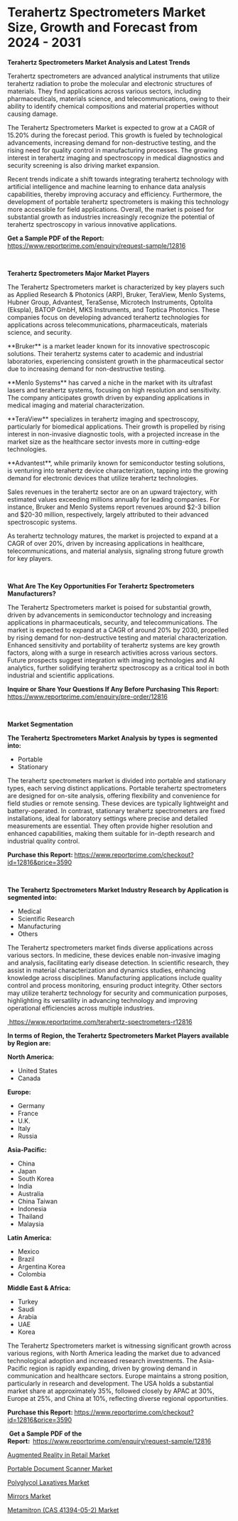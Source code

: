 <p><h1>Terahertz Spectrometers Market Size, Growth and Forecast from 2024 - 2031</h1></p><p><strong>Terahertz Spectrometers Market Analysis and Latest Trends</strong></p>
<p><p>Terahertz spectrometers are advanced analytical instruments that utilize terahertz radiation to probe the molecular and electronic structures of materials. They find applications across various sectors, including pharmaceuticals, materials science, and telecommunications, owing to their ability to identify chemical compositions and material properties without causing damage. </p><p>The Terahertz Spectrometers Market is expected to grow at a CAGR of 15.20% during the forecast period. This growth is fueled by technological advancements, increasing demand for non-destructive testing, and the rising need for quality control in manufacturing processes. The growing interest in terahertz imaging and spectroscopy in medical diagnostics and security screening is also driving market expansion. </p><p>Recent trends indicate a shift towards integrating terahertz technology with artificial intelligence and machine learning to enhance data analysis capabilities, thereby improving accuracy and efficiency. Furthermore, the development of portable terahertz spectrometers is making this technology more accessible for field applications. Overall, the market is poised for substantial growth as industries increasingly recognize the potential of terahertz spectroscopy in various innovative applications.</p></p>
<p><strong>Get a Sample PDF of the Report:&nbsp;</strong> <a href="https://www.reportprime.com/enquiry/request-sample/12816">https://www.reportprime.com/enquiry/request-sample/12816</a></p>
<p>&nbsp;</p>
<p><strong>Terahertz Spectrometers Major Market Players</strong></p>
<p><p>The Terahertz Spectrometers market is characterized by key players such as Applied Research & Photonics (ARP), Bruker, TeraView, Menlo Systems, Hubner Group, Advantest, TeraSense, Microtech Instruments, Optolita (Ekspla), BATOP GmbH, MKS Instruments, and Toptica Photonics. These companies focus on developing advanced terahertz technologies for applications across telecommunications, pharmaceuticals, materials science, and security.</p><p>**Bruker** is a market leader known for its innovative spectroscopic solutions. Their terahertz systems cater to academic and industrial laboratories, experiencing consistent growth in the pharmaceutical sector due to increasing demand for non-destructive testing.</p><p>**Menlo Systems** has carved a niche in the market with its ultrafast lasers and terahertz systems, focusing on high resolution and sensitivity. The company anticipates growth driven by expanding applications in medical imaging and material characterization.</p><p>**TeraView** specializes in terahertz imaging and spectroscopy, particularly for biomedical applications. Their growth is propelled by rising interest in non-invasive diagnostic tools, with a projected increase in the market size as the healthcare sector invests more in cutting-edge technologies.</p><p>**Advantest**, while primarily known for semiconductor testing solutions, is venturing into terahertz device characterization, tapping into the growing demand for electronic devices that utilize terahertz technologies.</p><p>Sales revenues in the terahertz sector are on an upward trajectory, with estimated values exceeding millions annually for leading companies. For instance, Bruker and Menlo Systems report revenues around $2-3 billion and $20-30 million, respectively, largely attributed to their advanced spectroscopic systems.</p><p>As terahertz technology matures, the market is projected to expand at a CAGR of over 20%, driven by increasing applications in healthcare, telecommunications, and material analysis, signaling strong future growth for key players.</p></p>
<p>&nbsp;</p>
<p><strong>What Are The Key Opportunities For Terahertz Spectrometers Manufacturers?</strong></p>
<p><p>The Terahertz Spectrometers market is poised for substantial growth, driven by advancements in semiconductor technology and increasing applications in pharmaceuticals, security, and telecommunications. The market is expected to expand at a CAGR of around 20% by 2030, propelled by rising demand for non-destructive testing and material characterization. Enhanced sensitivity and portability of terahertz systems are key growth factors, along with a surge in research activities across various sectors. Future prospects suggest integration with imaging technologies and AI analytics, further solidifying terahertz spectroscopy as a critical tool in both industrial and scientific applications.</p></p>
<p><strong>Inquire or Share Your Questions If Any Before Purchasing This Report:</strong> <a href="https://www.reportprime.com/enquiry/pre-order/12816">https://www.reportprime.com/enquiry/pre-order/12816</a></p>
<p>&nbsp;</p>
<p><strong>Market Segmentation</strong></p>
<p><strong>The Terahertz Spectrometers Market Analysis by types is segmented into:</strong></p>
<p><ul><li>Portable</li><li>Stationary</li></ul></p>
<p><p>The terahertz spectrometers market is divided into portable and stationary types, each serving distinct applications. Portable terahertz spectrometers are designed for on-site analysis, offering flexibility and convenience for field studies or remote sensing. These devices are typically lightweight and battery-operated. In contrast, stationary terahertz spectrometers are fixed installations, ideal for laboratory settings where precise and detailed measurements are essential. They often provide higher resolution and enhanced capabilities, making them suitable for in-depth research and industrial quality control.</p></p>
<p><strong>Purchase this Report:&nbsp;</strong><a href="https://www.reportprime.com/checkout?id=12816&price=3590">https://www.reportprime.com/checkout?id=12816&price=3590</a></p>
<p>&nbsp;</p>
<p><strong>The Terahertz Spectrometers Market Industry Research by Application is segmented into:</strong></p>
<p><ul><li>Medical</li><li>Scientific Research</li><li>Manufacturing</li><li>Others</li></ul></p>
<p><p>The Terahertz spectrometers market finds diverse applications across various sectors. In medicine, these devices enable non-invasive imaging and analysis, facilitating early disease detection. In scientific research, they assist in material characterization and dynamics studies, enhancing knowledge across disciplines. Manufacturing applications include quality control and process monitoring, ensuring product integrity. Other sectors may utilize terahertz technology for security and communication purposes, highlighting its versatility in advancing technology and improving operational efficiencies across multiple industries.</p></p>
<p><a href="https://www.reportprime.com/terahertz-spectrometers-r12816">&nbsp;https://www.reportprime.com/terahertz-spectrometers-r12816</a></p>
<p><strong>In terms of Region, the Terahertz Spectrometers Market Players available by Region are:</strong></p>
<p>
    <p> <strong> North America: </strong>
        <ul>
            <li>United States</li>
            <li>Canada</li>
        </ul>
        </p> 
    <p> <strong> Europe: </strong>
        <ul>
            <li>Germany</li>
            <li>France</li>
            <li>U.K.</li>
            <li>Italy</li>
            <li>Russia</li>
        </ul>
        </p> 
    <p> <strong> Asia-Pacific: </strong>
        <ul>
            <li>China</li>
            <li>Japan</li>
            <li>South Korea</li>
            <li>India</li>
            <li>Australia</li>
            <li>China Taiwan</li>
            <li>Indonesia</li>
            <li>Thailand</li>
            <li>Malaysia</li>
        </ul>
        </p> 
    <p> <strong> Latin America: </strong>
        <ul>
            <li>Mexico</li>
            <li>Brazil</li>
            <li>Argentina Korea</li>
            <li>Colombia</li>
        </ul>
        </p> 
    <p> <strong> Middle East & Africa: </strong>
        <ul>
            <li>Turkey</li>
            <li>Saudi</li>
            <li>Arabia</li>
            <li>UAE</li>
            <li>Korea</li>
        </ul>
    </p>
    </p>
<p><p>The Terahertz Spectrometers market is witnessing significant growth across various regions, with North America leading the market due to advanced technological adoption and increased research investments. The Asia-Pacific region is rapidly expanding, driven by growing demand in communication and healthcare sectors. Europe maintains a strong position, particularly in research and development. The USA holds a substantial market share at approximately 35%, followed closely by APAC at 30%, Europe at 25%, and China at 10%, reflecting diverse regional opportunities.</p></p>
<p><strong>Purchase this Report: </strong><a href="https://www.reportprime.com/checkout?id=12816&price=3590">https://www.reportprime.com/checkout?id=12816&price=3590</a></p>
<p>&nbsp;<strong>Get a Sample PDF of the Report:&nbsp;&nbsp;</strong><a href="https://www.reportprime.com/enquiry/request-sample/12816">https://www.reportprime.com/enquiry/request-sample/12816</a></p>
<p><strong></strong></p>
<p><p><a href="https://www.linkedin.com/pulse/driving-factors-behind-augmented-reality-retail-market-trends-applications-9vn2e?trackingId=z%2BC8PuI0REeRSuOe%2FYOqvA%3D%3D">Augmented Reality in Retail Market</a></p><p><a href="https://medium.com/@raap8632472024/portable-document-scanner-market-indicators-market-size-regional-breakdown-market-player-c361bbb8f355">Portable Document Scanner Market</a></p><p><a href="https://issuu.com/reportprime-2/docs/polyglycol-laxatives-market-size-20_9ba235ee47f51f">Polyglycol Laxatives Market</a></p><p><a href="https://medium.com/@raap8632472024/future-insights-into-the-mirrors-market-trends-and-regional-analysis-for-the-year-2024-2031-f2df0cb7b587">Mirrors Market</a></p><p><a href="https://issuu.com/reportprime-2/docs/metamitron-cas-41394-05-2-market-si_07bf037df82d65">Metamitron (CAS 41394-05-2) Market</a></p></p>